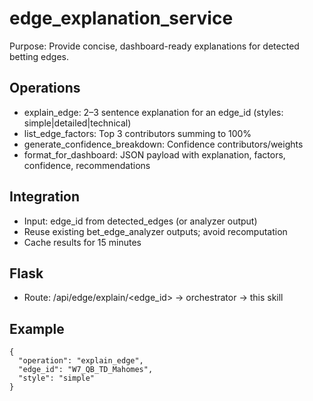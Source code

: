 # edge_explanation_service

Purpose: Provide concise, dashboard-ready explanations for detected betting edges.

## Operations
- explain_edge: 2–3 sentence explanation for an edge_id (styles: simple|detailed|technical)
- list_edge_factors: Top 3 contributors summing to 100%
- generate_confidence_breakdown: Confidence contributors/weights
- format_for_dashboard: JSON payload with explanation, factors, confidence, recommendations

## Integration
- Input: edge_id from detected_edges (or analyzer output)
- Reuse existing bet_edge_analyzer outputs; avoid recomputation
- Cache results for 15 minutes

## Flask
- Route: /api/edge/explain/<edge_id> → orchestrator → this skill

## Example
```
{
  "operation": "explain_edge",
  "edge_id": "W7_QB_TD_Mahomes",
  "style": "simple"
}
```
